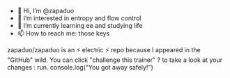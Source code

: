 - 👋 Hi, I’m @zapaduo
- 👀 I’m interested in entropy and flow control
- 🌱 I’m currently learning ee and studying life
- 📫 How to reach me: those keys

zapaduo/zapaduo is an ⚡ electric ⚡ repo because I appeared in the "GitHub" wild.
You can click "challenge this trainer" ? to take a look at your changes : run.
console.log("You got away safely!")

